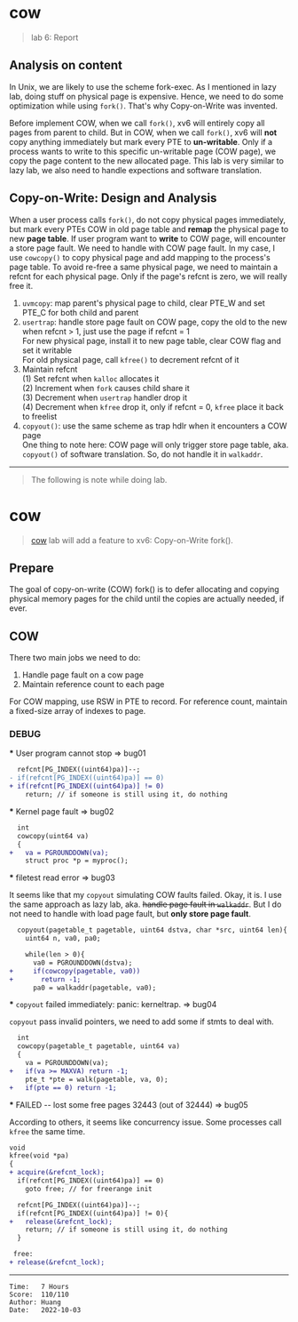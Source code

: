 # cow

> lab 6: Report

## Analysis on content

In Unix, we are likely to use the scheme fork-exec. As I mentioned in lazy lab,
doing stuff on physical page is expensive. Hence, we need to do some
optimization while using `fork()`. That's why Copy-on-Write was invented.

Before implement COW, when we call `fork()`, xv6 will entirely copy all pages
from parent to child. But in COW, when we call `fork()`, xv6 will **not** copy
anything immediately but mark every PTE to **un-writable**. Only if a process
wants to write to this specific un-writable page (COW page), we copy the page
content to the new allocated page. This lab is very similar to lazy lab, we also
need to handle expections and software translation.

## Copy-on-Write: Design and Analysis

When a user process calls `fork()`, do not copy physical pages immediately, but
mark every PTEs COW in old page table and **remap** the physical page to new
**page table**. If user program want to **write** to COW page, will encounter
a store page fault. We need to handle with COW page fault. In my case, I use
`cowcopy()` to copy physical page and add mapping to the process's page table.
To avoid re-free a same physical page, we need to maintain a refcnt for each
physical page. Only if the page's refcnt is zero, we will really free it.

1. `uvmcopy`: map parent's physical page to child, clear PTE_W and set PTE_C
   for both child and parent
2. `usertrap`: handle store page fault on COW page, copy the old to the new when
   refcnt > 1, just use the page if refcnt = 1<br/>
   For new physical page, install it to new page table, clear COW flag and set
   it writable<br/>
   For old physical page, call `kfree()` to decrement refcnt of it
3. Maintain refcnt<br/>
   (1) Set refcnt when `kalloc` allocates it<br/>
   (2) Increment when `fork` causes child share it<br/>
   (3) Decrement when `usertrap` handler drop it<br/>
   (4) Decrement when `kfree` drop it, only if refcnt = 0, `kfree` place it back
       to freelist
4. `copyout()`: use the same scheme as trap hdlr when it encounters a COW page<br/>
   One thing to note here: COW page will only trigger store page table, aka.
   `copyout()` of software translation. So, do not handle it in `walkaddr`.

---

> The following is note while doing lab.

# cow

> [cow](https://pdos.csail.mit.edu/6.S081/2020/labs/cow.html) lab will add a
> feature to xv6: Copy-on-Write fork().

## Prepare

The goal of copy-on-write (COW) fork() is to defer allocating and copying
physical memory pages for the child until the copies are actually needed, if
ever.

## COW

There two main jobs we need to do:
1. Handle page fault on a cow page
2. Maintain reference count to each page

For COW mapping, use RSW in PTE to record.
For reference count, maintain a fixed-size array of indexes to page.

### DEBUG

<b>*</b> User program cannot stop => bug01

```diff
  refcnt[PG_INDEX((uint64)pa)]--;
- if(refcnt[PG_INDEX((uint64)pa)] == 0)
+ if(refcnt[PG_INDEX((uint64)pa)] != 0)
    return; // if someone is still using it, do nothing
```

<b>*</b> Kernel page fault => bug02

```diff
  int
  cowcopy(uint64 va)
  {
+   va = PGROUNDDOWN(va);
    struct proc *p = myproc();
```

<b>*</b> filetest read error => bug03

It seems like that my `copyout` simulating COW faults failed. Okay, it is.
I use the same approach as lazy lab, aka. <s>handle page fault in `walkaddr`</s>.
But I do not need to handle with load page fault, but **only store page fault**.

```diff
  copyout(pagetable_t pagetable, uint64 dstva, char *src, uint64 len){
    uint64 n, va0, pa0;

    while(len > 0){
      va0 = PGROUNDDOWN(dstva);
+     if(cowcopy(pagetable, va0))
+       return -1;
      pa0 = walkaddr(pagetable, va0);
```

<b>*</b> `copyout` failed immediately: panic: kerneltrap. => bug04

`copyout` pass invalid pointers, we need to add some if stmts to deal with.

```diff
  int
  cowcopy(pagetable_t pagetable, uint64 va)
  {
    va = PGROUNDDOWN(va);
+   if(va >= MAXVA) return -1;
    pte_t *pte = walk(pagetable, va, 0);
+   if(pte == 0) return -1;
```

<b>*</b> FAILED -- lost some free pages 32443 (out of 32444) => bug05

According to others, it seems like concurrency issue. Some processes call
`kfree` the same time.

```diff
void
kfree(void *pa)
{
+ acquire(&refcnt_lock);
  if(refcnt[PG_INDEX((uint64)pa)] == 0)
    goto free; // for freerange init

  refcnt[PG_INDEX((uint64)pa)]--;
  if(refcnt[PG_INDEX((uint64)pa)] != 0){
+   release(&refcnt_lock);
    return; // if someone is still using it, do nothing
  }

 free:
+ release(&refcnt_lock);
```

---

```
Time:   7 Hours
Score:  110/110
Author: Huang
Date:   2022-10-03
```
